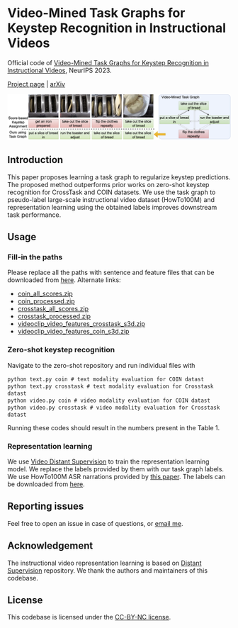 # Video-Mined Task Graphs for Keystep Recognition in Instructional Videos

Official code of [Video-Mined Task Graphs for Keystep Recognition in Instructional Videos](https://arxiv.org/abs/2307.08763), NeurIPS 2023.

[Project page](https://vision.cs.utexas.edu/projects/task_graph/) | [arXiv](https://arxiv.org/abs/2307.08763)

![Teaser](teaser/teaser.png)

## Introduction

This paper proposes learning a task graph to regularize keystep predictions. The proposed method outperforms prior works on zero-shot keystep recognition for CrossTask and COIN datasets. We use the task graph to pseudo-label large-scale instructional video dataset (HowTo100M) and representation learning using the obtained labels improves downstream task performance.

## Usage

### Fill-in the paths

Please replace all the paths with sentence and feature files that can be downloaded from [here](https://drive.google.com/drive/folders/1t-OY0f32Lj7LZnwME3-QlSZcDOaRiHm1?usp=sharing). Alternate links:

- [coin_all_scores.zip](https://dl.fbaipublicfiles.com/task_graph/coin_all_scores.zip)
- [coin_processed.zip](https://dl.fbaipublicfiles.com/task_graph/coin_processed.zip)
- [crosstask_all_scores.zip](https://dl.fbaipublicfiles.com/task_graph/crosstask_all_scores.zip)
- [crosstask_processed.zip](https://dl.fbaipublicfiles.com/task_graph/crosstask_processed.zip)
- [videoclip_video_features_crosstask_s3d.zip](https://dl.fbaipublicfiles.com/task_graph/videoclip_video_features_crosstask_s3d.zip)
- [videoclip_video_features_coin_s3d.zip](https://dl.fbaipublicfiles.com/task_graph/videoclip_video_features_coin_s3d.zip)

### Zero-shot keystep recognition

Navigate to the zero-shot repository and run individual files with

```
python text.py coin # text modality evaluation for COIN datast
python text.py crosstask # text modality evaluation for Crosstask datast
python video.py coin # video modality evaluation for COIN datast
python video.py crosstask # video modality evaluation for Crosstask datast
```

Running these codes should result in the numbers present in the Table 1.

### Representation learning

We use [Video Distant Supervision](https://github.com/facebookresearch/video-distant-supervision) to train the representation learning model. We replace the labels provided by them with our task graph labels. We use HowTo100M ASR narrations provided by [this paper](https://github.com/TengdaHan/TemporalAlignNet). The labels can be downloaded from [here](https://dl.fbaipublicfiles.com/task_graph/htm_task_graph_labels.zip).

## Reporting issues

Feel free to open an issue in case of questions, or [email me](mailto:kumar.ashutosh@utexas.edu).


## Acknowledgement

The instructional video representation learning is based on [Distant Supervision](https://github.com/facebookresearch/video-distant-supervision) repository. We thank the authors and maintainers of this codebase.

## License

This codebase is licensed under the [CC-BY-NC license](LICENSE).
